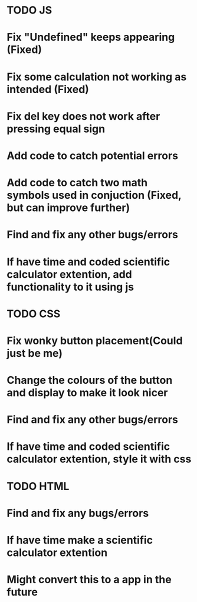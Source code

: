 # TODO JS
# Fix "Undefined" keeps appearing (Fixed)
# Fix some calculation not working as intended (Fixed)
# Fix del key does not work after pressing equal sign
# Add code to catch potential errors
# Add code to catch two math symbols used in conjuction (Fixed, but can improve further)
# Find and fix any other bugs/errors
# If have time and coded scientific calculator extention, add functionality to it using js

# TODO CSS
# Fix wonky button placement(Could just be me)
# Change the colours of the button and display to make it look nicer
# Find and fix any other bugs/errors
# If have time and coded scientific calculator extention, style it with css

# TODO HTML
# Find and fix any bugs/errors
# If have time make a scientific calculator extention

# Might convert this to a app in the future
